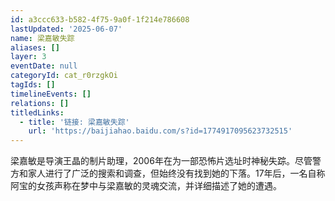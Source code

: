 ```yaml
---
id: a3ccc633-b582-4f75-9a0f-1f214e786608
lastUpdated: '2025-06-07'
name: 梁嘉敏失踪
aliases: []
layer: 3
eventDate: null
categoryId: cat_r0rzgkOi
tagIds: []
timelineEvents: []
relations: []
titledLinks:
  - title: '链接: 梁嘉敏失踪'
    url: 'https://baijiahao.baidu.com/s?id=1774917095623732515'
---
```

梁嘉敏是导演王晶的制片助理，2006年在为一部恐怖片选址时神秘失踪。尽管警方和家人进行了广泛的搜索和调查，但始终没有找到她的下落。17年后，一名自称阿宝的女孩声称在梦中与梁嘉敏的灵魂交流，并详细描述了她的遭遇。
